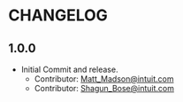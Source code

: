 # CHANGELOG

## 1.0.0

* Initial Commit and release.
    * Contributor: [Matt_Madson@intuit.com](mailto:Matt_Madson@intuit.com)
    * Contributor: [Shagun_Bose@intuit.com](mailto:Shagun_Bose@intuit.com)



